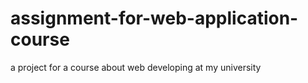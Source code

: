 # assignment-for-web-application-course
a project for a course about web developing at my university
